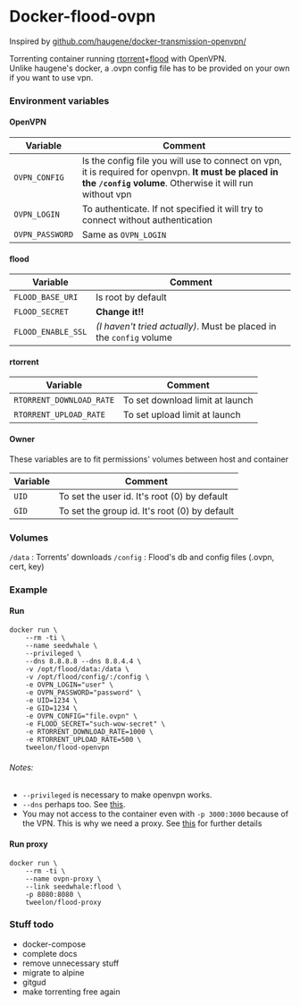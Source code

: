 # Docker-flood-ovpn

Inspired by [github.com/haugene/docker-transmission-openvpn/](https://github.com/haugene/docker-transmission-openvpn/)

Torrenting container running [rtorrent](https://github.com/rakshasa/rtorrent)+[flood](https://github.com/jfurrow/flood) with OpenVPN.<br />
Unlike haugene's docker, a .ovpn config file has to be provided on your own if you want to use vpn.

### Environment variables

#### OpenVPN
| Variable | Comment |
|----------|----------|
|`OVPN_CONFIG`|Is the config file you will use to connect on vpn, it is required for openvpn. **It must be placed in the `/config` volume**. Otherwise it will run without vpn|
|`OVPN_LOGIN`| To authenticate. If not specified it will try to connect without authentication|
|`OVPN_PASSWORD`| Same as `OVPN_LOGIN`|
#### flood
| Variable | Comment |
|----------|----------|
|`FLOOD_BASE_URI`| Is root by default|
|`FLOOD_SECRET`|**Change it!!**|
|`FLOOD_ENABLE_SSL`|*(I haven't tried actually)*. Must be placed in the `config` volume|

#### rtorrent
| Variable | Comment |
|----------|----------|
|`RTORRENT_DOWNLOAD_RATE`|To set download limit at launch|
|`RTORRENT_UPLOAD_RATE`|To set upload limit at launch|

#### Owner
These variables are to fit permissions' volumes between host and container

| Variable | Comment |
|----------|----------|
|`UID`|To set the user id. It's root (0) by default|
|`GID`|To set the group id. It's root (0) by default|

### Volumes
`/data` : Torrents' downloads
`/config` : Flood's db and config files (.ovpn, cert, key)

### Example
#### Run
```
docker run \
    --rm -ti \
    --name seedwhale \
    --privileged \
    --dns 8.8.8.8 --dns 8.8.4.4 \
    -v /opt/flood/data:/data \
    -v /opt/flood/config/:/config \
    -e OVPN_LOGIN="user" \
    -e OVPN_PASSWORD="password" \
    -e UID=1234 \
    -e GID=1234 \
    -e OVPN_CONFIG="file.ovpn" \
    -e FLOOD_SECRET="such-wow-secret" \
    -e RTORRENT_DOWNLOAD_RATE=1000 \
    -e RTORRENT_UPLOAD_RATE=500 \
    tweelon/flood-openvpn
```
###### Notes:
*   `--privileged` is necessary to make openvpn works.
*   `--dns` perhaps too. See [this](https://github.com/haugene/docker-transmission-openvpn/#known-issues-tips-and-tricks).
*   You may not access to the container even with `-p 3000:3000` because of the VPN. This is why we need a proxy. See [this](https://github.com/haugene/docker-transmission-openvpn/#access-the-webui) for further details

#### Run proxy
```
docker run \
    --rm -ti \
    --name ovpn-proxy \
    --link seedwhale:flood \
    -p 8080:8080 \
    tweelon/flood-proxy

```

### Stuff todo
*   docker-compose
*   complete docs
*   remove unnecessary stuff
*   migrate to alpine
*   gitgud
*   make torrenting free again
